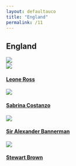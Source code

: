 ```yaml
---
layout: defaultauco
title: "England"
permalink: /11
---
```

<div class="container-0">
    <div class="container-title">
        <span class="country"><h2>England</h2></span>
        <div class="photo-co">
          <img src="https://www.worldatlas.com/r/w960-q80/upload/16/8f/3e/uke-01.jpg" >
    </div>
</div>
<!-- partial:index.partial.html -->
<div class="container">
  <div class="timeline clearfix">
  <div class="vertical-line">
  <div id="post-1" class="vesti-col timeline-post">
   <div class="vesti-content-wrapper">
     <div class="photo">
       <img src="https://www.bocaslitfest.com/wp-content/uploads/2021/03/leone-ross.jpg">
       <div class="vesti-date-wrapper">
         <div class="vesti-date">
         </div>
       </div>
     </div>
     <div class="vesti-desc">
       <a class="desc-a" href="#">
         <h4><a href="/lross">Leone Ross</a></h4>
       </a>
     </div>
   </div>
 </div>
   <div id="post-2" class="vesti-col timeline-post">
   <div class="vesti-content-wrapper">
     <div class="photo">
       <img src="https://media-exp1.licdn.com/dms/image/C4D03AQE8nXmyu0ZF7w/profile-displayphoto-shrink_400_400/0/1644055672238?e=1674086400&v=beta&t=XohpqJwcwMSCrvPJ-Uls89kZQ7zTNrVIyaWRJR9YqX4">
       <div class="vesti-date-wrapper">
         <div class="vesti-date">
         </div>
       </div>
     </div>
     <div class="vesti-desc">
       <a class="desc-a" href="#">
         <h4><a href="/scostanzo">Sabrina Costanzo</a></h4>
       </a>
     </div>
   </div>
 </div>
   <div id="post-3" class="vesti-col timeline-post">
   <div class="vesti-content-wrapper">
     <div class="photo">
       <img src="https://upload.wikimedia.org/wikipedia/commons/thumb/d/d2/Sir_Alexander_Bannerman.jpg/330px-Sir_Alexander_Bannerman.jpg">
       <div class="vesti-date-wrapper">
         <div class="vesti-date">
         </div>
       </div>
     </div>
     <div class="vesti-desc">
       <a class="desc-a" href="#">
         <h4><a href="/sabannerman">Sir Alexander Bannerman</a></h4>
       </a>
     </div>
   </div>
 </div>
  <div id="post-4" class="vesti-col timeline-post">
   <div class="vesti-content-wrapper">
     <div class="photo">
       <img src="https://www.birmingham.ac.uk/Images/College-ArtsLaw-only/staff/cwas/brown-stuart.jpg">
       <div class="vesti-date-wrapper">
         <div class="vesti-date">
         </div>
       </div>
     </div>
     <div class="vesti-desc">
       <a class="desc-a" href="#">
         <h4><a href="/sbrown">Stewart Brown</a></h4>
       </a>
     </div>
   </div>
 </div>


<!-- partial -->
